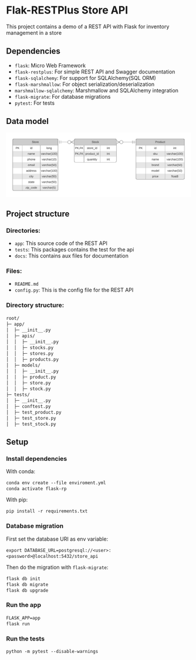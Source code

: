 
# Flak-RESTPlus Store API

This project contains a demo of a REST API with Flask for inventory management in a store

## Dependencies
 
* `flask`: Micro Web Framework
* `flask-restplus`: For simple REST API and Swagger documentation
* `flask-sqlalchemy`: For support for SQLAlchemy(SQL ORM)
* `flask-marshmallow`: For object serialization/deserialization
* `marshmallow-sqlalchemy`: Marshmallow and SQLAlchemy integration
* `flask-migrate`: For database migrations
* `pytest`: For tests

## Data model

![](docs/flask-store-erd.png)

## Project structure

### Directories:

* `app`: This source code of the REST API
* `tests`: This packages contains the test for the api
* `docs`: This contains aux files for documentation

### Files:

* `README.md`
* `config.py`: This is the config  file for the REST API

### Directory structure:

```
root/
├─ app/
│  ├─ __init__.py
│  ├─ apis/
│  │  ├─ __init__.py
│  │  ├─ stocks.py
│  │  ├─ stores.py
│  │  ├─ products.py
│  ├─ models/
│  │  ├─ __init__.py
│  │  ├─ product.py
│  │  ├─ store.py
│  │  ├─ stock.py
├─ tests/
│  ├─ __init__.py
│  ├─ conftest.py
│  ├─ test_product.py
│  ├─ test_store.py
│  ├─ test_stock.py
```
## Setup

### Install dependencies
With conda:
```
conda env create --file enviroment.yml
conda activate flask-rp
```

With pip:
```
pip install -r requirements.txt
```

### Database migration

First set the database URI as env variable:
```
export DATABASE_URL=postgresql://<user>:<password>@localhost:5432/store_api
```

Then do the migration with `flask-migrate`:
```
flask db init
flask db migrate
flask db upgrade
```

### Run the app

```
FLASK_APP=app
flask run
```

### Run the tests

```
python -m pytest --disable-warnings
```